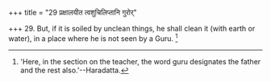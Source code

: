 +++
title = "29 प्रक्षालयीत त्वशुचिलिप्तानि गुरोर्"

+++
29. But, if it is soiled by unclean things, he shall clean it (with earth or water), in a place where he is not seen by a Guru. [^14] 


[^14]:  'Here, in the section on the teacher, the word guru designates the father and the rest also.'--Haradatta.
